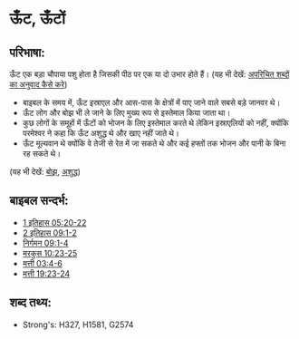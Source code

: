 # ऊँट, ऊँटों #

## परिभाषा: ##

ऊँट एक बड़ा चौपाया पशु होता है जिसकी पीठ पर एक या दो उभार होते हैं।
(यह भी देखें: [अपरिचित शब्दों का अनुवाद कैसे करे](rc://hi/ta/man/translate/translate-unknown))

* बाइबल के समय में, ऊँट इस्राएल और आस-पास के क्षेत्रों में पाए जाने वाले सबसे बड़े जानवर थे।
* ऊँट लोग और बोझ भी ले जाने के लिए मुख्य रूप से इस्तेमाल किया जाता था।
* कुछ लोगों के समूहों में ऊँटों को भोजन के लिए इस्तेमाल करते थे लेकिन इस्राएलियों को नहीं, क्योंकि परमेश्वर ने कहा कि ऊँट अशुद्ध थे और खाए नहीं जाते थे।
* ऊँट मूल्यवान थे क्योंकि वे तेजी से रेत में जा सकते थे और कई हफ्तों तक भोजन और पानी के बिना रह सकते थे।

(यह भी देखें: [बोझ](../other/burden.md), [अशुद्ध](../kt/unclean.md))

## बाइबल सन्दर्भ: ##

* [1 इतिहास 05:20-22](rc://hi/tn/help/1ch/05/20)
* [2 इतिहास 09:1-2](rc://hi/tn/help/2ch/09/01)
* [निर्गमन 09:1-4](rc://hi/tn/help/exo/09/01)
* [मरकुस 10:23-25](rc://hi/tn/help/mrk/10/23)
* [मत्ती 03:4-6](rc://hi/tn/help/mat/03/04)
* [मत्ती 19:23-24](rc://hi/tn/help/mat/19/23)

## शब्द तथ्य: ##

* Strong's: H327, H1581, G2574
